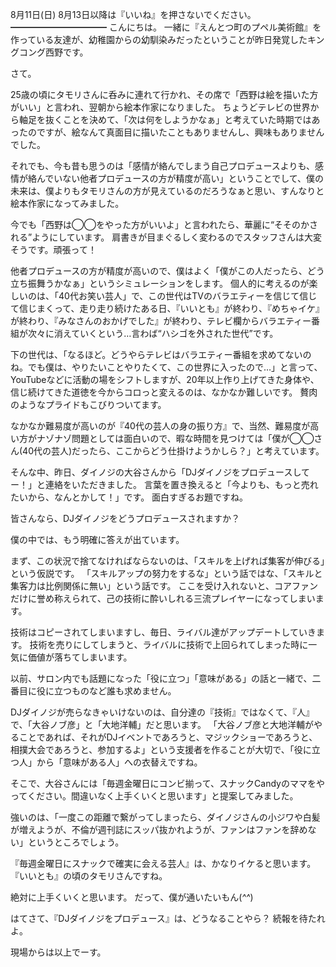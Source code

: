 8月11日(日) 8月13日以降は『いいね』を押さないでください。
━━━━━━━━━━━
こんにちは。
一緒に『えんとつ町のプペル美術館』を作っている友達が、幼稚園からの幼馴染みだったということが昨日発覚したキングコング西野です。

さて。

25歳の頃にタモリさんに呑みに連れて行かれ、その席で「西野は絵を描いた方がいい」と言われ、翌朝から絵本作家になりました。
ちょうどテレビの世界から軸足を抜くことを決めて、「次は何をしようかなぁ」と考えていた時期ではあったのですが、絵なんて真面目に描いたこともありませんし、興味もありませんでした。

それでも、今も昔も思うのは「感情が絡んでしまう自己プロデュースよりも、感情が絡んでいない他者プロデュースの方が精度が高い」ということでして、僕の未来は、僕よりもタモリさんの方が見えているのだろうなぁと思い、すんなりと絵本作家になってみました。

今でも「西野は◯◯をやった方がいいよ」と言われたら、華麗に“そそのかされる”ようにしています。
肩書きが目まぐるしく変わるのでスタッフさんは大変そうです。頑張って！

他者プロデュースの方が精度が高いので、僕はよく「僕がこの人だったら、どう立ち振舞うかなぁ」というシミュレーションをします。
個人的に考えるのが楽しいのは、「40代お笑い芸人」で、この世代はTVのバラエティーを信じて信じて信じまくって、走り走り続けたある日、『いいとも』が終わり、『めちゃイケ』が終わり、『みなさんのおかげでした』が終わり、テレビ欄からバラエティー番組が次々に消えていくという…言わば“ハシゴを外された世代”です。

下の世代は、「なるほど。どうやらテレビはバラエティー番組を求めてないのね。でも僕は、やりたいことやりたくて、この世界に入ったので…」と言って、YouTubeなどに活動の場をシフトしますが、20年以上作り上げてきた身体や、信じ続けてきた道徳を今からコロっと変えるのは、なかなか難しいです。
贅肉のようなプライドもこびりついてます。

なかなか難易度が高いのが『40代の芸人の身の振り方』で、当然、難易度が高い方がナゾナゾ問題としては面白いので、暇な時間を見つけては「僕が◯◯さん(40代の芸人)だったら、ここからどう仕掛けようかしら？」と考えています。

そんな中、昨日、ダイノジの大谷さんから「DJダイノジをプロデュースしてー！」と連絡をいただきました。
言葉を置き換えると「今よりも、もっと売れたいから、なんとかして！」です。
面白すぎるお題ですね。

皆さんなら、DJダイノジをどうプロデュースされますか？

僕の中では、もう明確に答えが出ています。

まず、この状況で捨てなければならないのは、「スキルを上げれば集客が伸びる」という仮説です。
「スキルアップの努力をするな」という話ではな、「スキルと集客力は比例関係に無い」という話です。
ここを受け入れないと、コアファンだけに誉め称えられて、己の技術に酔いしれる三流プレイヤーになってしまいます。

技術はコピーされてしまいますし、毎日、ライバル達がアップデートしていきます。
技術を売りにしてしまうと、ライバルに技術で上回られてしまった時に一気に価値が落ちてしまいます。

以前、サロン内でも話題になった「役に立つ」「意味がある」の話と一緒で、二番目に役に立つものなど誰も求めません。

DJダイノジが売らなきゃいけないのは、自分達の『技術』ではなくて、『人』で、「大谷ノブ彦」と「大地洋輔」だと思います。
「大谷ノブ彦と大地洋輔がやることであれば、それがDJイベントであろうと、マジックショーであろうと、相撲大会であろうと、参加するよ」という支援者を作ることが大切で、「役に立つ人」から「意味がある人」への衣替えですね。

そこで、大谷さんには「毎週金曜日にコンビ揃って、スナックCandyのママをやってください。間違いなく上手くいくと思います」と提案してみました。

強いのは、「一度この距離で繋がってしまったら、ダイノジさんの小ジワや白髪が増えようが、不倫が週刊誌にスッパ抜かれようが、ファンはファンを辞めない」というところでしょう。

『毎週金曜日にスナックで確実に会える芸人』は、かなりイケると思います。
『いいとも』の頃のタモリさんですね。

絶対に上手くいくと思います。
だって、僕が通いたいもん(*^^*)

はてさて、『DJダイノジをプロデュース』は、どうなることやら？
続報を待たれよ。

現場からは以上でーす。

